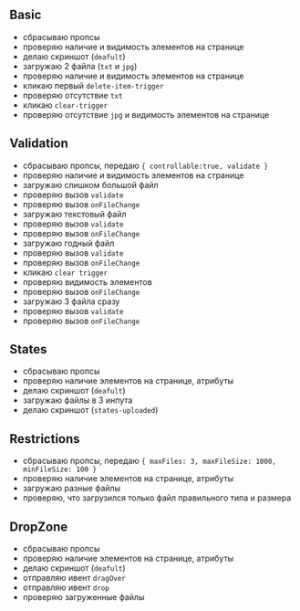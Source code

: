 ## Basic

- сбрасываю пропсы
- проверяю наличие и видимость элементов на странице
- делаю скриншот (`deafult`)
- загружаю 2 файла (`txt` и `jpg`)
- проверяю наличие и видимость элементов на странице
- кликаю первый `delete-item-trigger`
- проверяю отсутствие `txt`
- кликаю `clear-trigger`
- проверяю отсутствие `jpg` и видимость элементов на странице

## Validation

- сбрасываю пропсы, передаю `{ controllable:true, validate }`
- проверяю наличие и видимость элементов на странице
- загружаю слишком большой файл
- проверяю вызов `validate`
- проверяю вызов `onFileChange`
- загружаю текстовый файл
- проверяю вызов `validate`
- проверяю вызов `onFileChange`
- загружаю годный файл
- проверяю вызов `validate`
- проверяю вызов `onFileChange`
- кликаю `clear trigger`
- проверяю видимость элементов
- проверяю вызов `onFileChange`
- загружаю 3 файла сразу
- проверяю вызов `validate`
- проверяю вызов `onFileChange`

## States

- сбрасываю пропсы
- проверяю наличие элементов на странице, атрибуты
- делаю скриншот (`deafult`)
- загружаю файлы в 3 инпута
- делаю скриншот (`states-uploaded`)

## Restrictions

- сбрасываю пропсы, передаю `{ maxFiles: 3, maxFileSize: 1000, minFileSize: 100 }`
- проверяю наличие элементов на странице, атрибуты
- загружаю разные файлы
- проверяю, что загрузился только файл правильного типа и размера

## DropZone

- сбрасываю пропсы
- проверяю наличие элементов на странице, атрибуты
- делаю скриншот (`deafult`)
- отправляю ивент `dragOver`
- отправляю ивент `drop`
- проверяю загруженные файлы